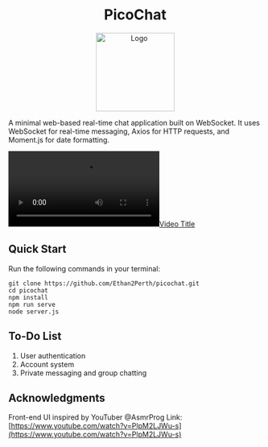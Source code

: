 <h1 align="center">PicoChat</h1>
<div align="center">
  <a href="https://github.com/Ethan2Perth/picochat">
    <img src="https://img2.imgtp.com/2024/03/06/wnJdxav3.png" alt="Logo" height="156">
  </a>
</div>

A minimal web-based real-time chat application built on WebSocket. It uses WebSocket for real-time messaging, Axios for HTTP requests, and Moment.js for date formatting.

[![Video Title](https://github.com/Ethan2Perth/picochat/blob/main/src/assets/demo.mp4)](https://github.com/Ethan2Perth/picochat/blob/main/src/assets/demo.mp4?autoplay=1)

## Quick Start

Run the following commands in your terminal:

```shell
git clone https://github.com/Ethan2Perth/picochat.git
cd picochat
npm install
npm run serve
node server.js
```

## To-Do List
1. User authentication
2. Account system
3. Private messaging and group chatting

## Acknowledgments
Front-end UI inspired by YouTuber @AsmrProg
Link: [https://www.youtube.com/watch?v=PlpM2LJWu-s](https://www.youtube.com/watch?v=PlpM2LJWu-s)
